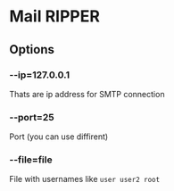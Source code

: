 # Mail RIPPER

## Options

### --ip=127.0.0.1
Thats are ip address for SMTP connection
### --port=25
Port (you can use diffirent)

### --file=file
File with usernames like
`
user
user2
root
`
